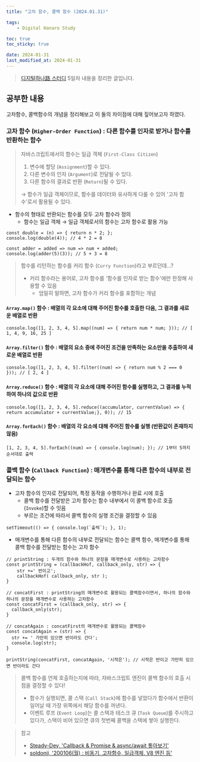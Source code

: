 ```yaml
---
title: "고차 함수, 콜백 함수 (2024.01.31)"

tags:
    - Digital Hanaro Study

toc: true
toc_sticky: true

date: 2024-01-31
last_modified_at: 2024-01-31
---
```


> <a href="https://github.com/pocj8ur4in/finance-dev-study">디지털하나路 스터디</a> 5일차 내용을 정리한 글입니다.

## 공부한 내용

고차함수, 콜백함수의 개념을 정리해보고 이 둘의 차이점에 대해 짚어보고자 하였다.

### 고차 함수 (```Higher-Order Function```) : 다른 함수를 인자로 받거나 함수를 반환하는 함수

> 자바스크립트에서의 함수는 일급 객체 (```First-Class Citizen```)
>
> 1. 변수에 할당 (```Assignment```)할 수 있다.
> 2. 다른 변수의 인자 (```Argument```)로 전달될 수 있다.
> 3. 다른 함수의 결과로 반환 (```Return```)될 수 있다.
>
> → 함수가 일급 객체이므로, 함수를 데이터와 유사하게 다룰 수 있어 '고차 함수'로서 활용될 수 있다.

- 함수의 형태로 반환되는 함수를 모두 고차 함수라 정의
  - 함수는 일급 객체 → 일급 객체로서의 함수는 고차 함수로 활용 가능

```
const double = (n) => { return n * 2; };
console.log(double(4)); // 4 * 2 = 8
```
```
const adder = added => num => num + added;
console.log(adder(5)(3)); // 5 + 3 = 8
```

> 함수를 리턴하는 함수를 커리 함수 (```Curry Function```)라고 부르던데...?
>
> - 커리 함수라는 용어로, 고차 함수를 '함수를 인자로 받는 함수'에만 한정해 사용할 수 있음
>   - 엄밀히 말하면, 고차 함수가 커리 함수를 포함하는 개념

#### ```Array.map()``` 함수 : 배열의 각 요소에 대해 주어진 함수를 호출한 다음, 그 결과를 새로운 배열로 반환

```
console.log([1, 2, 3, 4, 5].map((num) => { return num * num; })); // [ 1, 4, 9, 16, 25 ]
```

#### ```Array.filter()``` 함수 : 배열의 요소 중에 주어진 조건을 만족하는 요소만을 추출하여 새로운 배열로 반환

```
console.log([1, 2, 3, 4, 5].filter((num) => { return num % 2 === 0 })); // [ 2, 4 ]
```

#### ```Array.reduce()``` 함수 : 배열의 각 요소에 대해 주어진 함수를 실행하고, 그 결과를 누적하여 하나의 값으로 반환

```
console.log([1, 2, 3, 4, 5].reduce((accumulator, currentValue) => { return accumulator + currentValue;}, 0)); // 15
```

#### ```Array.forEach()``` 함수 : 배열의 각 요소에 대해 주어진 함수를 실행 (반환값이 존재하지 않음)

```
[1, 2, 3, 4, 5].forEach((num) => { console.log(num); }); // 1부터 5까지 순서대로 출력
```

### 콜백 함수 (```Callback Function```) : 매개변수를 통해 다른 함수의 내부로 전달되는 함수

- 고차 함수의 인자로 전달되어, 특정 동작을 수행하거나 완료 시에 호출
  - 콜백 함수를 전달받은 고차 함수는 함수 내부에서 이 콜백 함수르 호출 (```Invoke```)할 수 잇음
  - 부르는 조건에 따라서 콜백 함수의 실행 조건을 결정할 수 있음

```
setTimeout(() => { console.log(`출력`); }, 1);
```

- 매개변수를 통해 다른 함수의 내부로 전달되는 함수는 콜백 함수, 매개변수를 통해 콜백 함수를 전달받는 함수는 고차 함수

```
// printString : 두개의 함수와 하나의 문장을 매개변수로 사용하는 고차함수
const printString = (callbackHof, callback_only, str) => {
    str +=' 반이고';
    callbackHof( callback_only, str );
}

// concatFirst : printString의 매개변수로 활용되는 콜백함수이면서, 하나의 함수와 하나의 문장을 매개변수로 사용하는 고차함수
const concatFirst = (callback_only, str) => {
  callback_only(str);
}

// concatAgain : concatFirst의 매개변수로 활용되는 콜백함수
const concatAgain = (str) => {
  str += ' 가만히 있으면 반이라도 간다';
  console.log(str);
}

printString(concatFirst, concatAgain, '시작은'); // 시작은 반이고 가만히 있으면 반이라도 간다
```

> 콜백 함수를 언제 호출하는지에 따라, 자바스크립트 엔진이 콜백 함수의 호출 시점을 결정할 수 있다!
>
> - 함수가 실행되면, 콜 스택 (```Call Stack```)에 함수를 넣었다가 함수에서 반환이 일어날 때 가장 위쪽에서 해당 함수를 꺼낸다.
> - 이벤트 루프 (```Event Loop```)는 콜 스택과 테스크 큐 (```Task Queue```)를 주시하고 있다가, 스택이 비어 있으면 큐의 첫번째 콜백을 스택에 쌓아 실행한다.


> 참고
> 
> - <a href="https://www.datoybi.com/callback-promise-async-await/">Steady-Dev, 'Callback & Promise & async/await 톺아보기'</a>
> - <a href="https://soldonii.tistory.com/119">soldonii, '200106(월) : 비동기, 고차함수, 일급객체, V8 엔진 등'</a>